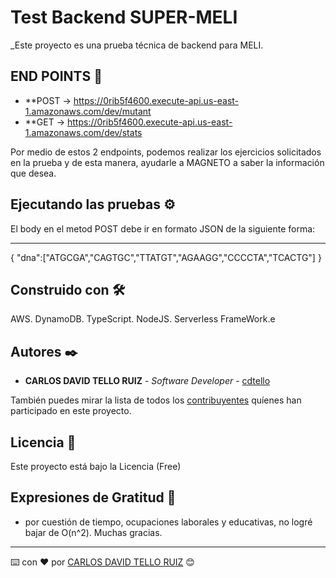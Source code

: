 # Test Backend SUPER-MELI

_Este proyecto es una prueba técnica de backend para MELI.

## END POINTS 🚀
* **POST -> https://0rib5f4600.execute-api.us-east-1.amazonaws.com/dev/mutant
* **GET  -> https://0rib5f4600.execute-api.us-east-1.amazonaws.com/dev/stats

Por medio de estos 2 endpoints, podemos realizar los ejercicios solicitados en la prueba y de esta manera, ayudarle a MAGNETO a saber la información que desea.

## Ejecutando las pruebas ⚙️
El body en el metod POST debe ir en formato JSON de la siguiente forma:
* **
{
"dna":["ATGCGA","CAGTGC","TTATGT","AGAAGG","CCCCTA","TCACTG"]
}

## Construido con 🛠️

AWS.
DynamoDB.
TypeScript.
NodeJS.
Serverless FrameWork.e

## Autores ✒️

* **CARLOS DAVID TELLO RUIZ** - *Software Developer* - [cdtello](https://github.com/cdtello)

También puedes mirar la lista de todos los [contribuyentes](https://github.com/your/project/contributors) quíenes han participado en este proyecto. 

## Licencia 📄

Este proyecto está bajo la Licencia (Free)

## Expresiones de Gratitud 🎁

* por cuestión de tiempo, ocupaciones laborales y educativas, no logré bajar de O(n^2). Muchas gracias.



---
⌨️ con ❤️ por [CARLOS DAVID TELLO RUIZ](https://github.com/cdtello) 😊
